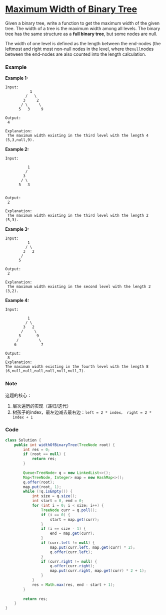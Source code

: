 # [Maximum Width of Binary Tree](https://leetcode.com/problems/maximum-width-of-binary-tree/description/)

Given a binary tree, write a function to get the maximum width of the given tree. The width of a tree is the maximum width among all levels. The binary tree has the same structure as a **full binary tree**, but some nodes are null.

The width of one level is defined as the length between the end-nodes \(the leftmost and right most non-null nodes in the level, where the`null`nodes between the end-nodes are also counted into the length calculation.

### Example

**Example 1:**

```
Input:
           1
         /   \
        3     2
       / \     \  
      5   3     9 

Output:
 4

Explanation:
 The maximum width existing in the third level with the length 4 (5,3,null,9).
```

**Example 2:**

```
Input:
 
          1
         /  
        3    
       / \       
      5   3     


Output:
 2

Explanation:
 The maximum width existing in the third level with the length 2 (5,3).
```

**Example 3:**

```
Input:
          1
         / \
        3   2 
       /        
      5      

Output:
 2
 
Explanation:
 The maximum width existing in the second level with the length 2 (3,2).
```

**Example 4:**

```
Input:
 
          1
         / \
        3   2
       /     \  
      5       9 
     /         \
    6           7

Output:
 8
Explanation:
The maximum width existing in the fourth level with the length 8 (6,null,null,null,null,null,null,7).
```

###  Note

这题的核心：

1. 层次遍历的实现（递归/迭代）
2. 树孩子的index，最左边减去最右边：`left = 2 * index， right = 2 * index + 1`

### Code

```java
class Solution {
    public int widthOfBinaryTree(TreeNode root) {
        int res = 0;
        if (root == null) {
            return res;
        }
        
        Queue<TreeNode> q = new LinkedList<>();
        Map<TreeNode, Integer> map = new HashMap<>();
        q.offer(root);
        map.put(root, 1);
        while (!q.isEmpty()) {
            int size = q.size();
            int start = 0, end = 0;
            for (int i = 0; i < size; i++) {
                TreeNode curr = q.poll();
                if (i == 0) {
                    start = map.get(curr);
                }
                if (i == size - 1) {
                    end = map.get(curr);
                }
                if (curr.left != null) {
                    map.put(curr.left, map.get(curr) * 2);
                    q.offer(curr.left);
                } 
                if (curr.right != null) {
                    q.offer(curr.right);
                    map.put(curr.right, map.get(curr) * 2 + 1);
                }
            }
            res = Math.max(res, end - start + 1);
        }
        
        return res;
    }
}
```



